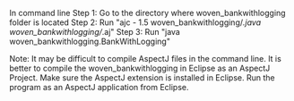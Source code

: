 In command line
Step 1: Go to the directory where woven_bankwithlogging folder is located
Step 2: Run "ajc - 1.5 woven_bankwithlogging/*.java woven_bankwithlogging/*.aj"
Step 3: Run "java woven_bankwithlogging.BankWithLogging"

Note:
It may be difficult to compile AspectJ files in the command line.
It is better to compile the woven_bankwithlogging in Eclipse as an AspectJ Project.
Make sure the AspectJ extension is installed in Eclipse.
Run the program as an AspectJ application from Eclipse.
